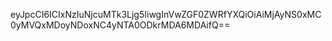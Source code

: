 eyJpcCI6ICIxNzIuNjcuMTk3Ljg5IiwgInVwZGF0ZWRfYXQiOiAiMjAyNS0xMC0yMVQxMDoyNDoxNC4yNTA0ODkrMDA6MDAifQ==